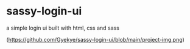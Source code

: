 # sassy-login-ui
a simple login ui built with html, css and sass

(https://github.com/Gyekye/sassy-login-ui/blob/main/project-img.png)

